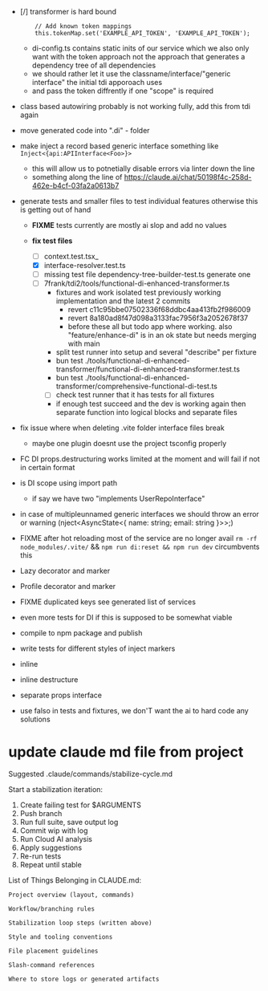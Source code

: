 - [/] transformer is hard bound

  ```tỳpescript
      // Add known token mappings
      this.tokenMap.set('EXAMPLE_API_TOKEN', 'EXAMPLE_API_TOKEN');

  ```

  - di-config.ts contains static inits of our service which we also only want with the token approach not the approach that generates a dependency tree of all dependencies
  - we should rather let it use the classname/interface/"generic interface" the initial tdi apporoach uses
  - and pass the token diffrently if one "scope" is required

- class based autowiring probably is not working fully, add this from tdi again
- move generated code into ".di" - folder
- make inject a record based generic interface something like `Inject<{api:APIInterface<Foo>}>`
  - this will allow us to potnetially disable errors via linter down the line
  - something along the line of https://claude.ai/chat/50198f4c-258d-462e-b4cf-03fa2a0613b7
- generate tests and smaller files to test individual features otherwise this is getting out of hand

  - **FIXME** tests currently are mostly ai slop and add no values

  - **fix test files**

    - [ ] context.test.tsx\_
    - [x] interface-resolver.test.ts
    - [ ] missing test file dependency-tree-builder-test.ts generate one
    - [ ] 7frank/tdi2/tools/functional-di-enhanced-transformer.ts
      - fixtures and work isolated test previously working implementation and the latest 2 commits
        - revert c11c95bbe07502336f68ddbc4aa413fb2f986009
        - revert 8a180ad8f47d098a3133fac7956f3a2052678f37
        - before these all but todo app where working. also "feature/enhance-di" is in an ok state but needs merging with main
      - split test runner into setup and several "describe" per fixture
      - bun test ./tools/functional-di-enhanced-transformer/functional-di-enhanced-transformer.test.ts
      - bun test ./tools/functional-di-enhanced-transformer/comprehensive-functional-di-test.ts
      - [ ] check test runner that it has tests for all fixtures
      - if enough test succeed and the dev is working again then separate function into logical blocks and separate files

- fix issue where when deleting .vite folder interface files break
  - maybe one plugin doesnt use the project tsconfig properly
- FC DI props.destructuring works limited at the moment and will fail if not in certain format
- is DI scope using import path
  - if say we have two "implements UserRepoInterface"
- in case of multipleunnamed generic interfaces we should throw an error or warning (nject<AsyncState<{ name: string; email: string }>>;)
- FIXME after hot reloading most of the service are no longer avail `rm -rf node_modules/.vite/` && `npm run di:reset && npm run dev` circumbvents this
- Lazy decorator and marker
- Profile decorator and marker
- FIXME duplicated keys see generated list of services
- even more tests for DI if this is supposed to be somewhat viable
- compile to npm package and publish
- write tests for different styles of inject markers
- inline
- inline destructure
- separate props interface
- use falso in tests and fixtures, we don'T want the ai to hard code any solutions

# update claude md file from project

Suggested .claude/commands/stabilize-cycle.md

Start a stabilization iteration:

1. Create failing test for $ARGUMENTS
2. Push branch
3. Run full suite, save output log
4. Commit wip with log
5. Run Cloud AI analysis
6. Apply suggestions
7. Re-run tests
8. Repeat until stable

List of Things Belonging in CLAUDE.md:

    Project overview (layout, commands)

    Workflow/branching rules

    Stabilization loop steps (written above)

    Style and tooling conventions

    File placement guidelines

    Slash‑command references

    Where to store logs or generated artifacts
